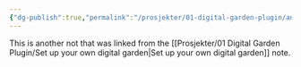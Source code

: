 ```yaml
---
{"dg-publish":true,"permalink":"/prosjekter/01-digital-garden-plugin/another-note/","dgHomeLink":true,"dgPassFrontmatter":false}
---
```


This is another not that was linked from the [[Prosjekter/01 Digital Garden Plugin/Set up your own digital garden|Set up your own digital garden]] note.